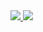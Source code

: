 <a href="#">
<img src="https://github-readme-stats.vercel.app/api?username=217heidai&show_icons=true&hide_border=true&icon_color=000&title_color=000&include_all_commits_disable=true&custom_title=Meow~&count_private=true">
<img src="https://github-readme-stats.vercel.app/api/top-langs?username=217heidai&hide_border=true&title_color=000&layout=compact">
</a>
